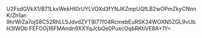 U2FsdGVkX1/B71LkxWekHt0rUYLVOXd3fYNJKZmpUQfLB2wOPmZkyCNnnK/Zh1an
9hrWrZa7ojS8C52RhLL5JdvdZYT9l77f04RcmebEuRSK34WOXN5ZGL9vUbH3IWOb
FEFOOj16FMAndn9XXYqJcbQe0PuxcOqbRKtiVE8A+1Y=
